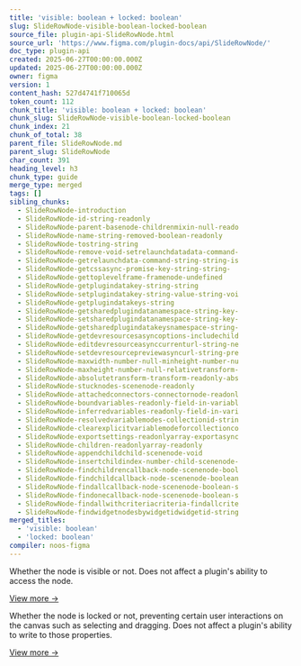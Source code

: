 ```yaml
---
title: 'visible: boolean + locked: boolean'
slug: SlideRowNode-visible-boolean-locked-boolean
source_file: plugin-api-SlideRowNode.html
source_url: 'https://www.figma.com/plugin-docs/api/SlideRowNode/'
doc_type: plugin-api
created: 2025-06-27T00:00:00.000Z
updated: 2025-06-27T00:00:00.000Z
owner: figma
version: 1
content_hash: 527d4741f710065d
token_count: 112
chunk_title: 'visible: boolean + locked: boolean'
chunk_slug: SlideRowNode-visible-boolean-locked-boolean
chunk_index: 21
chunk_of_total: 38
parent_file: SlideRowNode.md
parent_slug: SlideRowNode
char_count: 391
heading_level: h3
chunk_type: guide
merge_type: merged
tags: []
sibling_chunks:
  - SlideRowNode-introduction
  - SlideRowNode-id-string-readonly
  - SlideRowNode-parent-basenode-childrenmixin-null-reado
  - SlideRowNode-name-string-removed-boolean-readonly
  - SlideRowNode-tostring-string
  - SlideRowNode-remove-void-setrelaunchdatadata-command-
  - SlideRowNode-getrelaunchdata-command-string-string-is
  - SlideRowNode-getcssasync-promise-key-string-string-
  - SlideRowNode-gettoplevelframe-framenode-undefined
  - SlideRowNode-getplugindatakey-string-string
  - SlideRowNode-setplugindatakey-string-value-string-voi
  - SlideRowNode-getplugindatakeys-string
  - SlideRowNode-getsharedplugindatanamespace-string-key-
  - SlideRowNode-setsharedplugindatanamespace-string-key-
  - SlideRowNode-getsharedplugindatakeysnamespace-string-
  - SlideRowNode-getdevresourcesasyncoptions-includechild
  - SlideRowNode-editdevresourceasynccurrenturl-string-ne
  - SlideRowNode-setdevresourcepreviewasyncurl-string-pre
  - SlideRowNode-maxwidth-number-null-minheight-number-nu
  - SlideRowNode-maxheight-number-null-relativetransform-
  - SlideRowNode-absolutetransform-transform-readonly-abs
  - SlideRowNode-stucknodes-scenenode-readonly
  - SlideRowNode-attachedconnectors-connectornode-readonl
  - SlideRowNode-boundvariables-readonly-field-in-variabl
  - SlideRowNode-inferredvariables-readonly-field-in-vari
  - SlideRowNode-resolvedvariablemodes-collectionid-strin
  - SlideRowNode-clearexplicitvariablemodeforcollectionco
  - SlideRowNode-exportsettings-readonlyarray-exportasync
  - SlideRowNode-children-readonlyarray-readonly
  - SlideRowNode-appendchildchild-scenenode-void
  - SlideRowNode-insertchildindex-number-child-scenenode-
  - SlideRowNode-findchildrencallback-node-scenenode-bool
  - SlideRowNode-findchildcallback-node-scenenode-boolean
  - SlideRowNode-findallcallback-node-scenenode-boolean-s
  - SlideRowNode-findonecallback-node-scenenode-boolean-s
  - SlideRowNode-findallwithcriteriacriteria-findallcrite
  - SlideRowNode-findwidgetnodesbywidgetidwidgetid-string
merged_titles:
  - 'visible: boolean'
  - 'locked: boolean'
compiler: noos-figma
---
```


Whether the node is visible or not. Does not affect a plugin's ability to access the node.

[View more →](/plugin-docs/api/properties/nodes-visible/)

Whether the node is locked or not, preventing certain user interactions on the canvas such as selecting and dragging. Does not affect a plugin's ability to write to those properties.

[View more →](/plugin-docs/api/properties/nodes-locked/)
